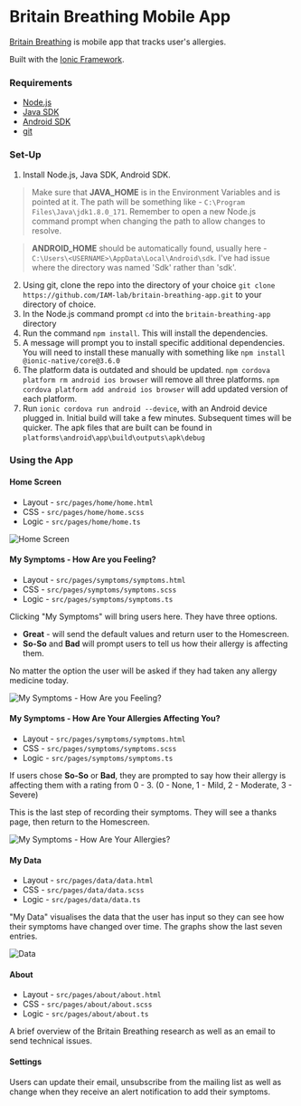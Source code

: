 # Britain Breathing Mobile App

[Britain Breathing](http://britainbreathing.org/) is mobile app that tracks user's allergies.

Built with the [Ionic Framework](https://ionicframework.com).

### Requirements

- [Node.js](https://nodejs.org/en/)
- [Java SDK](http://www.oracle.com/technetwork/java/javase/downloads/jdk8-downloads-2133151.html)
- [Android SDK](https://developer.android.com/studio/install)   
- [git](https://git-scm.com/downloads)

### Set-Up

1. Install Node.js, Java SDK, Android SDK.

  > Make sure that **JAVA_HOME** is in the Environment Variables and is pointed at it. The path will be something like - `C:\Program Files\Java\jdk1.8.0_171`. Remember to open a new Node.js command prompt when changing the path to allow changes to resolve.

  > **ANDROID_HOME** should be automatically found, usually here - `C:\Users\<USERNAME>\AppData\Local\Android\sdk`. I've had issue where the directory was named 'Sdk' rather than 'sdk'.

2. Using git, clone the repo into the directory of your choice
`git clone https://github.com/IAM-lab/britain-breathing-app.git` to your directory of choice.
3. In the Node.js command prompt `cd` into the `britain-breathing-app` directory
4. Run the command `npm install`. This will install the dependencies.
5. A message will prompt you to install specific additional dependencies. You will need to install these manually with something like `npm install @ionic-native/core@3.6.0`
6. The platform data is outdated and should be updated. `npm cordova platform rm android ios browser` will remove all three platforms. `npm cordova platform add android ios browser` will add updated version of each platform.
7. Run `ionic cordova run android --device`, with an Android device plugged in. Initial build will take a few minutes. Subsequent times will be quicker. The apk files that are built can be found in `platforms\android\app\build\outputs\apk\debug`

### Using the App

#### Home Screen

* Layout - `src/pages/home/home.html`
* CSS - `src/pages/home/home.scss`
* Logic - `src/pages/home/home.ts`

![Home Screen](screenshots\screenshot4.png)

#### My Symptoms - How Are you Feeling?

* Layout - `src/pages/symptoms/symptoms.html`
* CSS - `src/pages/symptoms/symptoms.scss`
* Logic - `src/pages/symptoms/symptoms.ts`

Clicking "My Symptoms" will bring users here. They have three options.

* **Great** - will send the default values and return user to the Homescreen.
* **So-So** and **Bad** will prompt users to tell us how their allergy is affecting them.

No matter the option the user will be asked if they had taken any allergy medicine today.

![My Symptoms - How Are you Feeling?](screenshots\screenshot3.png)

#### My Symptoms - How Are Your Allergies Affecting You?

* Layout - `src/pages/symptoms/symptoms.html`
* CSS - `src/pages/symptoms/symptoms.scss`
* Logic - `src/pages/symptoms/symptoms.ts`

If users chose **So-So** or **Bad**, they are prompted to say how their allergy is affecting them with a rating from 0 - 3. (0 - None, 1 - Mild, 2 - Moderate, 3 - Severe)

This is the last step of recording their symptoms. They will see a thanks page, then return to the Homescreen.

![My Symptoms - How Are Your Allergies?](screenshots\screenshot2.png)

#### My Data

* Layout - `src/pages/data/data.html`
* CSS - `src/pages/data/data.scss`
* Logic - `src/pages/data/data.ts`

"My Data" visualises the data that the user has input so they can see how their symptoms
have changed over time. The graphs show the last seven entries.

![Data](screenshots\screenshot1.png)

#### About

* Layout - `src/pages/about/about.html`
* CSS - `src/pages/about/about.scss`
* Logic - `src/pages/about/about.ts`

A brief overview of the Britain Breathing research as well as an email to send technical issues.

#### Settings

Users can update their email, unsubscribe from the mailing list as well as change when they receive an alert notification to add their symptoms.
